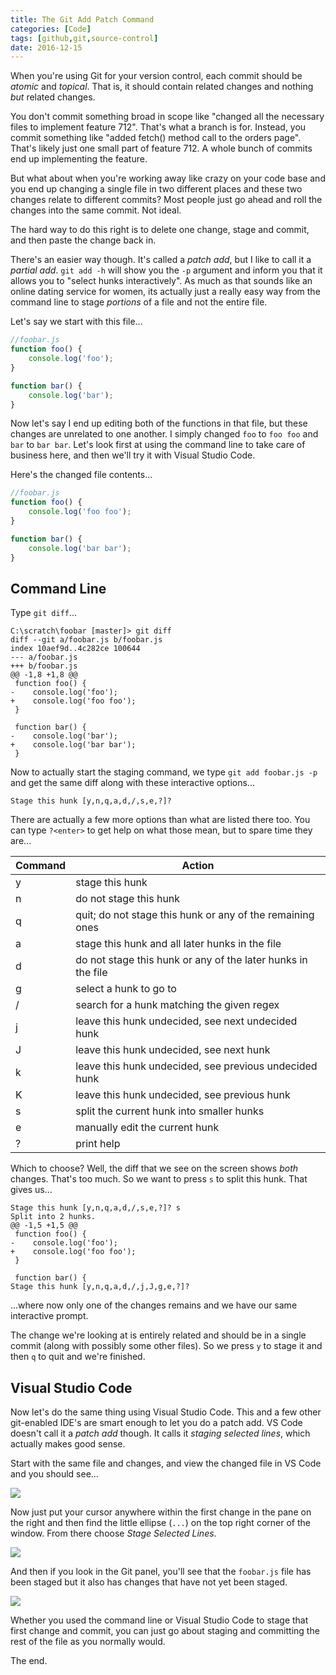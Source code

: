 ```yaml
---
title: The Git Add Patch Command
categories: [Code]
tags: [github,git,source-control]
date: 2016-12-15
---
```


When you&#39;re using Git for your version control, each commit should be *atomic* and *topical*. That is, it should contain related changes and nothing _but_ related changes.

You don&#39;t commit something broad in scope like &quot;changed all the necessary files to implement feature 712&quot;. That&#39;s what a branch is for. Instead, you commit something like &quot;added fetch() method call to the orders page&quot;. That&#39;s likely just one small part of feature 712. A whole bunch of commits end up implementing the feature. 

But what about when you&#39;re working away like crazy on your code base and you end up changing a single file in two different places and these two changes relate to different commits? Most people just go ahead and roll the changes into the same commit. Not ideal.

The hard way to do this right is to delete one change, stage and commit, and then paste the change back in.

There&#39;s an easier way though. It&#39;s called a _patch add_, but I like to call it a _partial add_. `git add -h` will show you the `-p` argument and inform you that it allows you to &quot;select hunks interactively&quot;. As much as that sounds like an online dating service for women, its actually just a really easy way from the command line to stage _portions_ of a file and not the entire file.

Let&#39;s say we start with this file...

``` js
//foobar.js
function foo() {
    console.log('foo');
}

function bar() {
    console.log('bar');
}
```

Now let&#39;s say I end up editing both of the functions in that file, but these changes are unrelated to one another. I simply changed `foo` to `foo foo` and `bar` to `bar bar`. Let&#39;s look first at using the command line to take care of business here, and then we&#39;ll try it with Visual Studio Code.

Here&#39;s the changed file contents...

``` js
//foobar.js
function foo() {
    console.log('foo foo');
}

function bar() {
    console.log('bar bar');
}
```

## Command Line
Type `git diff`...

```
C:\scratch\foobar [master]> git diff
diff --git a/foobar.js b/foobar.js
index 10aef9d..4c282ce 100644
--- a/foobar.js
+++ b/foobar.js
@@ -1,8 +1,8 @@
 function foo() {
-    console.log('foo');
+    console.log('foo foo');
 }

 function bar() {
-    console.log('bar');
+    console.log('bar bar');
 }
```

Now to actually start the staging command, we type `git add foobar.js -p` and get the same diff along with these interactive options...

```
Stage this hunk [y,n,q,a,d,/,s,e,?]?
```

There are actually a few more options than what are listed there too. You can type `?<enter>` to get help on what those mean, but to spare time they are...

Command | Action
--- | ---
y | stage this hunk
n | do not stage this hunk
q | quit; do not stage this hunk or any of the remaining ones
a | stage this hunk and all later hunks in the file
d | do not stage this hunk or any of the later hunks in the file
g | select a hunk to go to
/ | search for a hunk matching the given regex
j | leave this hunk undecided, see next undecided hunk
J | leave this hunk undecided, see next hunk
k | leave this hunk undecided, see previous undecided hunk
K | leave this hunk undecided, see previous hunk
s | split the current hunk into smaller hunks
e | manually edit the current hunk
? | print help

Which to choose? Well, the diff that we see on the screen shows _both_ changes. That&#39;s too much. So we want to press `s` to split this hunk. That gives us...

```
Stage this hunk [y,n,q,a,d,/,s,e,?]? s
Split into 2 hunks.
@@ -1,5 +1,5 @@
 function foo() {
-    console.log('foo');
+    console.log('foo foo');
 }

 function bar() {
Stage this hunk [y,n,q,a,d,/,j,J,g,e,?]?
```

...where now only one of the changes remains and we have our same interactive prompt.

The change we&#39;re looking at is entirely related and should be in a single commit (along with possibly some other files). So we press `y` to stage it and then `q` to quit and we&#39;re finished.

## Visual Studio Code
Now let&#39;s do the same thing using Visual Studio Code. This and a few other git-enabled IDE&#39;s are smart enough to let you do a patch add. VS Code doesn&#39;t call it a _patch add_ though. It calls it _staging selected lines_, which actually makes good sense.

Start with the same file and changes, and view the changed file in VS Code and you should see...

![](/files/addpatch_01.png)

Now just put your cursor anywhere within the first change in the pane on the right and then find the little ellipse (`...`) on the top right corner of the window. From there choose _Stage Selected Lines_.

![](/files/addpatch_02.png)

And then if you look in the Git panel, you&#39;ll see that the `foobar.js` file has been staged but it also has changes that have not yet been staged.

![](/files/addpatch_03.png)

Whether you used the command line or Visual Studio Code to stage that first change and commit, you can just go about staging and committing the rest of the file as you normally would.

The end.